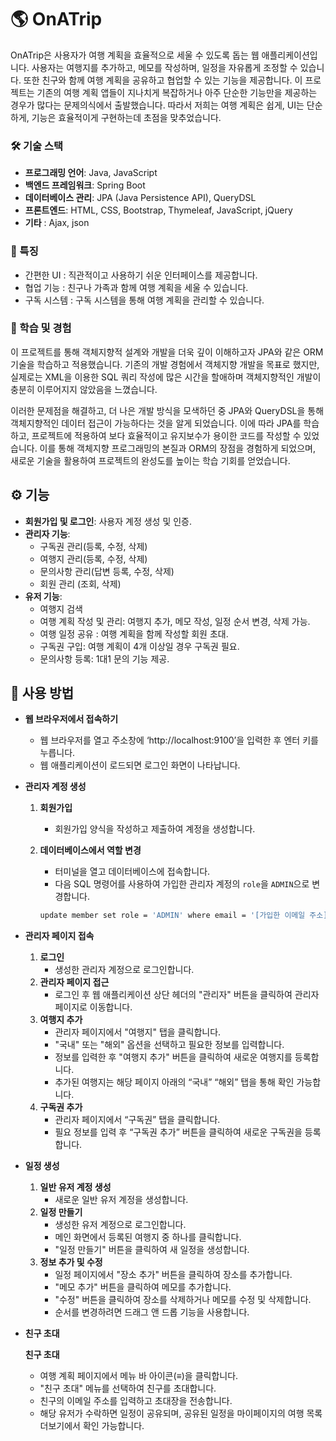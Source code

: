 # 🌎 OnATrip
OnATrip은 사용자가 여행 계획을 효율적으로 세울 수 있도록 돕는 웹 애플리케이션입니다. 사용자는 여행지를 추가하고, 메모를 작성하며, 일정을 자유롭게 조정할 수 있습니다. 또한 친구와 함께 여행 계획을 공유하고 협업할 수 있는 기능을 제공합니다. 이 프로젝트는 기존의 여행 계획 앱들이 지나치게 복잡하거나 아주 단순한 기능만을 제공하는 경우가 많다는 문제의식에서 출발했습니다. 따라서 저희는 여행 계획은 쉽게, UI는 단순하게, 기능은 효율적이게 구현하는데 초점을 맞추었습니다.

### 🛠️ 기술 스택

- **프로그래밍 언어**: Java, JavaScript
- **백엔드 프레임워크**: Spring Boot
- **데이터베이스 관리**: JPA (Java Persistence API), QueryDSL
- **프론트엔드**: HTML, CSS, Bootstrap, Thymeleaf, JavaScript, jQuery
- **기타** : Ajax, json

### 📌 특징

- 간편한 UI : 직관적이고 사용하기 쉬운 인터페이스를 제공합니다.
- 협업 기능 : 친구나 가족과 함께 여행 계획을 세울 수 있습니다.
- 구독 시스템 : 구독 시스템을 통해 여행 계획을 관리할 수 있습니다.

### 📌 학습 및 경험

이 프로젝트를 통해 객체지향적 설계와 개발을 더욱 깊이 이해하고자 JPA와 같은 ORM 기술을 학습하고 적용했습니다. 기존의 개발 경험에서 객체지향 개발을 목표로 했지만, 실제로는 XML을 이용한 SQL 쿼리 작성에 많은 시간을 할애하며 객체지향적인 개발이 충분히 이루어지지 않았음을 느꼈습니다.

이러한 문제점을 해결하고, 더 나은 개발 방식을 모색하던 중 JPA와 QueryDSL을 통해 객체지향적인 데이터 접근이 가능하다는 것을 알게 되었습니다. 이에 따라 JPA를 학습하고, 프로젝트에 적용하여 보다 효율적이고 유지보수가 용이한 코드를 작성할 수 있었습니다. 이를 통해 객체지향 프로그래밍의 본질과 ORM의 장점을 경험하게 되었으며, 새로운 기술을 활용하여 프로젝트의 완성도를 높이는 학습 기회를 얻었습니다.

##  ⚙️ 기능

- **회원가입 및 로그인**: 사용자 계정 생성 및 인증.
- **관리자 기능**:
    - 구독권 관리(등록, 수정, 삭제)
    - 여행지 관리(등록, 수정, 삭제)
    - 문의사항 관리(답변 등록, 수정, 삭제)
    - 회원 관리 (조회, 삭제)
- **유저 기능**:
    - 여행지 검색
    - 여행 계획 작성 및 관리: 여행지 추가, 메모 작성, 일정 순서 변경, 삭제 가능.
    - 여행 일정 공유 : 여행 계획을 함께 작성할  회원 초대.
    - 구독권 구입: 여행 계획이 4개 이상일 경우 구독권 필요.
    - 문의사항 등록: 1대1 문의 기능 제공.

## 🔆 사용 방법

- **웹 브라우저에서 접속하기**
    - 웹 브라우저를 열고 주소창에 ‘http://localhost:9100’을 입력한 후 엔터 키를 누릅니다.
    - 웹 애플리케이션이 로드되면 로그인 화면이 나타납니다.
- **관리자 계정 생성**
    1. **회원가입**
        - 회원가입 양식을 작성하고 제출하여 계정을 생성합니다.
    2. **데이터베이스에서 역할 변경**
        - 터미널을 열고 데이터베이스에 접속합니다.
        - 다음 SQL 명령어를 사용하여 가입한 관리자 계정의 `role`을 `ADMIN`으로 변경합니다.
        
        ```bash
        update member set role = 'ADMIN' where email = '[가입한 이메일 주소]';
        ```
        
- **관리자 페이지 접속**
    1. **로그인**
        - 생성한 관리자 계정으로 로그인합니다.
    2. **관리자 페이지 접근**
        - 로그인 후 웹 애플리케이션 상단 헤더의 "관리자" 버튼을 클릭하여 관리자 페이지로 이동합니다.
    3. **여행지 추가**
        - 관리자 페이지에서 "여행지" 탭을 클릭합니다.
        - "국내" 또는 "해외" 옵션을 선택하고 필요한 정보를 입력합니다.
        - 정보를 입력한 후 "여행지 추가" 버튼을 클릭하여 새로운 여행지를 등록합니다.
        - 추가된 여행지는 해당 페이지 아래의 “국내” “해외” 탭을 통해 확인 가능합니다.
    4. **구독권 추가**
        - 관리자 페이지에서 “구독권” 탭을 클릭합니다.
        - 필요 정보를 입력 후 “구독권 추가” 버튼을 클릭하여 새로운 구독권을 등록합니다.
- **일정 생성**
    1. **일반 유저 계정 생성**
        - 새로운 일반 유저 계정을 생성합니다.
    2. **일정 만들기**
        - 생성한 유저 계정으로 로그인합니다.
        - 메인 화면에서 등록된 여행지 중 하나를 클릭합니다.
        - "일정 만들기" 버튼을 클릭하여 새 일정을 생성합니다.
    3. **정보 추가 및 수정**
        - 일정 페이지에서 "장소 추가" 버튼을 클릭하여 장소를 추가합니다.
        - "메모 추가" 버튼을 클릭하여 메모를 추가합니다.
        - "수정" 버튼을 클릭하여 장소를 삭제하거나 메모를 수정 및 삭제합니다.
        - 순서를 변경하려면 드래그 앤 드롭 기능을 사용합니다.
- **친구 초대**
    
    **친구 초대**
    
    - 여행 계획 페이지에서 메뉴 바 아이콘(≡)을 클릭합니다.
    - "친구 초대" 메뉴를 선택하여 친구를 초대합니다.
    - 친구의 이메일 주소를 입력하고 초대장을 전송합니다.
    - 해당 유저가 수락하면 일정이 공유되며, 공유된 일정을 마이페이지의 여행 목록 더보기에서 확인 가능합니다.
